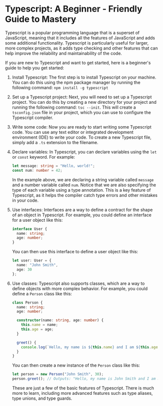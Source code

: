 # Typescript: A Beginner - Friendly Guide to Mastery

Typescript is a popular programming language that is a superset of JavaScript, meaning that it includes all the features of JavaScript and adds some additional functionality. Typescript is particularly useful for larger, more complex projects, as it adds type checking and other features that can help improve the reliability and maintainability of the code.

If you are new to Typescript and want to get started, here is a beginner's guide to help you get started:

1. Install Typescript: The first step is to install Typescript on your machine. You can do this using the npm package manager by running the following command: `npm install -g typescript`
    
2. Set up a Typescript project: Next, you will need to set up a Typescript project. You can do this by creating a new directory for your project and running the following command: `tsc --init`. This will create a `tsconfig.json` file in your project, which you can use to configure the Typescript compiler.
    
3. Write some code: Now you are ready to start writing some Typescript code. You can use any text editor or integrated development environment (IDE) to write your code. To create a new Typescript file, simply add a `.ts` extension to the filename.
    
4. Declare variables: In Typescript, you can declare variables using the `let` or `const` keyword. For example:
    
    ```typescript
    let message: string = "Hello, world!";
    const num: number = 42;
    ```
    
    In the example above, we are declaring a string variable called `message` and a number variable called `num`. Notice that we are also specifying the type of each variable using a type annotation. This is a key feature of Typescript, as it helps the compiler catch type errors and other mistakes in your code.
    
5. Use interfaces: Interfaces are a way to define a contract for the shape of an object in Typescript. For example, you could define an interface for a user object like this:
    
    ```typescript
    interface User {
      name: string;
      age: number;
    }
    ```
    
    You can then use this interface to define a user object like this:
    
    ```typescript
    let user: User = {
      name: "John Smith",
      age: 30
    };
    ```
    
6. Use classes: Typescript also supports classes, which are a way to define objects with more complex behavior. For example, you could define a `Person` class like this:
    
    ```typescript
    class Person {
      name: string;
      age: number;
    
      constructor(name: string, age: number) {
        this.name = name;
        this.age = age;
      }
    
      greet() {
        console.log(`Hello, my name is ${this.name} and I am ${this.age} years old.`);
      }
    }
    ```
    
    You can then create a new instance of the `Person` class like this:
    
    ```typescript
    let person = new Person("John Smith", 30);
    person.greet(); // Outputs: "Hello, my name is John Smith and I am 30 years old."
    ```
    
    These are just a few of the basic features of Typescript. There is much more to learn, including more advanced features such as type aliases, type unions, and type guards.